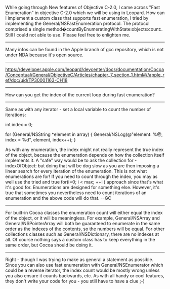 While going through New features of Objective C-2.0, I came across "Fast Enumeration" in objective C-2.0 which we will be using in Leopard. How can I implement a custom class that supports fast enumeration, I tried by implementing the General/NSFastEnumeration protocol. The protocol comprised a single method�countByEnumeratingWithState:objects:count:. Still I could not able to use. 
Please feel free to enlighten me.

----

Many infos can be found in the Apple branch of gcc repository, which is not under NDA because it's open source.

----

https://developer.apple.com/leopard/devcenter/docs/documentation/Cocoa/Conceptual/General/ObjectiveC/Articles/chapter_7_section_1.html#//apple_ref/doc/uid/TP30001163-CH18

----

How can you get the index of the current loop during fast enumeration?

----

Same as with any iterator - set a local variable to count the number of iterations:

    

int index = 0;

for (General/NSString *element in array)
{
    General/NSLog(@"element: %@, index = %d", element, index++);
}



As with any enumeration, the index might not really represent the true index of the object, because the enumeration depends on how the collection itself implements it. A "safe" way would be to ask the collection for      - indexOfObject: but doing that will be dog slow as you are then imposing a linear search for every iteration of the enumeration. This is not what enumerations are for! If you need to count through the index, you may as well use the tried and true     for(i=0; i < max; ++i ) approach since that's what it's good for. Enumerations are designed for something else. However, it's true that sometimes you nevertheless need to count iterations of an enumeration and the above code will do that. --GC

----
For built-in Cocoa classes the enumeration count will either equal the index of the object, or it will be meaningless. For example, General/NSArray and General/NSPointerArray will both be guaranteed to enumerate in the same order as the indexes of the contents, so the numbers will be equal. For other collections classes such as General/NSDictionary, there are no indexes at all. Of course nothing says a custom class has to keep everything in the same order, but Cocoa should be doing it.

----

Right - though I was trying to make as general a statement as possible. Since you can also use fast enumeration with General/NSEnumerator which could be a reverse iterator, the index count would be mostly wrong unless you also ensure it counts backwards, etc. As with all handy or cool features, they don't write your code for you - you still have to have a clue ;-)